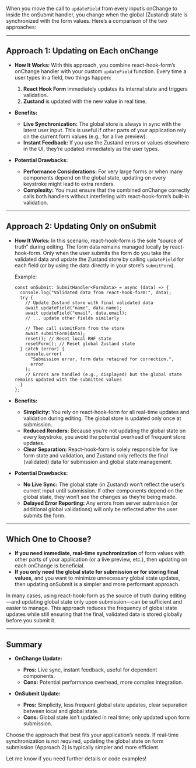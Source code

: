 When you move the call to `updateField` from every input’s onChange to inside the onSubmit handler, you change when the global (Zustand) state is synchronized with the form values. Here’s a comparison of the two approaches:

---

## **Approach 1: Updating on Each onChange**

- **How It Works:**
  With this approach, you combine react-hook-form’s onChange handler with your custom `updateField` function. Every time a user types in a field, two things happen:

  1. **React Hook Form** immediately updates its internal state and triggers validation.
  2. **Zustand** is updated with the new value in real time.

- **Benefits:**

  - **Live Synchronization:** The global store is always in sync with the latest user input. This is useful if other parts of your application rely on the current form values (e.g., for a live preview).
  - **Instant Feedback:** If you use the Zustand errors or values elsewhere in the UI, they’re updated immediately as the user types.

- **Potential Drawbacks:**
  - **Performance Considerations:** For very large forms or when many components depend on the global state, updating on every keystroke might lead to extra renders.
  - **Complexity:** You must ensure that the combined onChange correctly calls both handlers without interfering with react-hook-form’s built‑in validation.

---

## **Approach 2: Updating Only on onSubmit**

- **How It Works:**
  In this scenario, react-hook-form is the sole “source of truth” during editing. The form data remains managed locally by react-hook-form. Only when the user submits the form do you take the validated data and update the Zustand store by calling `updateField` for each field (or by using the data directly in your store’s `submitForm`).

  Example:

  ```tsx
  const onSubmit: SubmitHandler<FormData> = async (data) => {
    console.log("Validated data from react-hook-form:", data);
    try {
      // Update Zustand store with final validated data
      await updateField("name", data.name);
      await updateField("email", data.email);
      // ... update other fields similarly

      // Then call submitForm from the store
      await submitForm(data);
      reset(); // Reset local RHF state
      resetForm(); // Reset global Zustand state
    } catch (error) {
      console.error(
        "Submission error, form data retained for correction.",
        error
      );
      // Errors are handled (e.g., displayed) but the global state remains updated with the submitted values
    }
  };
  ```

- **Benefits:**

  - **Simplicity:** You rely on react-hook-form for all real-time updates and validation during editing. The global store is updated only once at submission.
  - **Reduced Renders:** Because you’re not updating the global state on every keystroke, you avoid the potential overhead of frequent store updates.
  - **Clear Separation:** React-hook-form is solely responsible for live form state and validation, and Zustand only reflects the final (validated) data for submission and global state management.

- **Potential Drawbacks:**
  - **No Live Sync:** The global state (in Zustand) won’t reflect the user’s current input until submission. If other components depend on the global state, they won’t see the changes as they’re being made.
  - **Delayed Error Reporting:** Any errors from server submission (or additional global validations) will only be reflected after the user submits the form.

---

## **Which One to Choose?**

- **If you need immediate, real-time synchronization** of form values with other parts of your application (or a live preview, etc.), then updating on each onChange is beneficial.
- **If you only need the global state for submission or for storing final values,** and you want to minimize unnecessary global state updates, then updating onSubmit is a simpler and more performant approach.

In many cases, using react-hook-form as the source of truth during editing—and updating global state only upon submission—can be sufficient and easier to manage. This approach reduces the frequency of global state updates while still ensuring that the final, validated data is stored globally before you submit it.

---

## **Summary**

- **OnChange Update:**

  - **Pros:** Live sync, instant feedback, useful for dependent components.
  - **Cons:** Potential performance overhead, more complex integration.

- **OnSubmit Update:**
  - **Pros:** Simplicity, less frequent global state updates, clear separation between local and global state.
  - **Cons:** Global state isn’t updated in real time; only updated upon form submission.

Choose the approach that best fits your application’s needs. If real-time synchronization is not required, updating the global state on form submission (Approach 2) is typically simpler and more efficient.

Let me know if you need further details or code examples!
